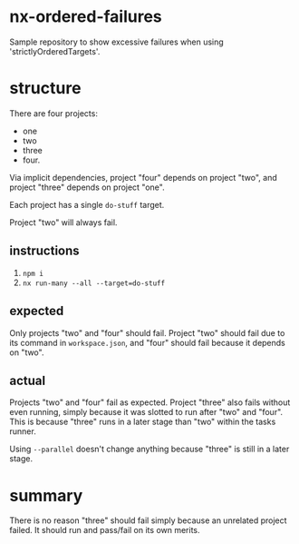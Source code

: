 # nx-ordered-failures
Sample repository to show excessive failures when using 'strictlyOrderedTargets'.

# structure

There are four projects:
* one
* two
* three
* four.

Via implicit dependencies, project "four" depends on project "two", and project "three" depends on project "one".

Each project has a single `do-stuff` target.

Project "two" will always fail.

## instructions

1. `npm i`
1. `nx run-many --all --target=do-stuff`

## expected

Only projects "two" and "four" should fail. Project "two" should fail due to its command in `workspace.json`, and "four" should fail because it depends on "two".

## actual

Projects "two" and "four" fail as expected. Project "three" also fails without even running, simply because it was slotted to run after "two" and "four". This is because "three" runs in a later stage than "two" within the tasks runner.

Using `--parallel` doesn't change anything because "three" is still in a later stage.

# summary

There is no reason "three" should fail simply because an unrelated project failed. It should run and pass/fail on its own merits.
